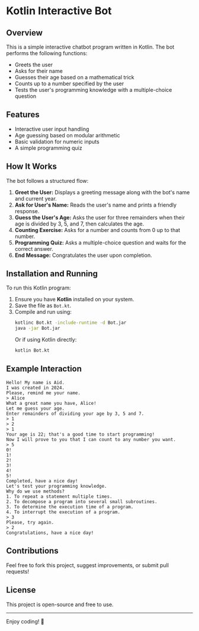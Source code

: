 # Kotlin Interactive Bot

## Overview
This is a simple interactive chatbot program written in Kotlin. The bot performs the following functions:
- Greets the user
- Asks for their name
- Guesses their age based on a mathematical trick
- Counts up to a number specified by the user
- Tests the user's programming knowledge with a multiple-choice question

## Features
- Interactive user input handling
- Age guessing based on modular arithmetic
- Basic validation for numeric inputs
- A simple programming quiz

## How It Works
The bot follows a structured flow:
1. **Greet the User:** Displays a greeting message along with the bot's name and current year.
2. **Ask for User's Name:** Reads the user's name and prints a friendly response.
3. **Guess the User's Age:** Asks the user for three remainders when their age is divided by 3, 5, and 7, then calculates the age.
4. **Counting Exercise:** Asks for a number and counts from 0 up to that number.
5. **Programming Quiz:** Asks a multiple-choice question and waits for the correct answer.
6. **End Message:** Congratulates the user upon completion.

## Installation and Running
To run this Kotlin program:
1. Ensure you have **Kotlin** installed on your system.
2. Save the file as `Bot.kt`.
3. Compile and run using:
   ```sh
   kotlinc Bot.kt -include-runtime -d Bot.jar
   java -jar Bot.jar
   ```
   Or if using Kotlin directly:
   ```sh
   kotlin Bot.kt
   ```

## Example Interaction
```
Hello! My name is Aid.
I was created in 2024.
Please, remind me your name.
> Alice
What a great name you have, Alice!
Let me guess your age.
Enter remainders of dividing your age by 3, 5 and 7.
> 1
> 2
> 1
Your age is 22; that's a good time to start programming!
Now I will prove to you that I can count to any number you want.
> 5
0!
1!
2!
3!
4!
5!
Completed, have a nice day!
Let's test your programming knowledge.
Why do we use methods?
1. To repeat a statement multiple times.
2. To decompose a program into several small subroutines.
3. To determine the execution time of a program.
4. To interrupt the execution of a program.
> 3
Please, try again.
> 2
Congratulations, have a nice day!
```

## Contributions
Feel free to fork this project, suggest improvements, or submit pull requests!

## License
This project is open-source and free to use.

---
Enjoy coding! 🚀

